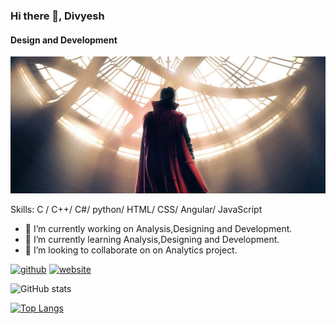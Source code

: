 ### Hi there 👋, Divyesh
#### Design and Development
![Design and Development](https://github.com/divyesh-kd/divyesh-kd/blob/master/699582.jpg)


Skills: C / C++/ C#/ python/ HTML/ CSS/ Angular/ JavaScript

 - 🔭 I’m currently working on Analysis,Designing and Development.
 - 🌱 I’m currently learning Analysis,Designing and Development. 
 - 👯 I’m looking to collaborate on on Analytics project. 


[<img src='https://cdn.jsdelivr.net/npm/simple-icons@3.0.1/icons/github.svg' alt='github' height='40'>](https://github.com/divyesh-kd)  [<img src='https://cdn.jsdelivr.net/npm/simple-icons@3.0.1/icons/icloud.svg' alt='website' height='40'>](https://innovationtodiscovery.blogspot.com/)  

![GitHub stats](https://github-readme-stats.vercel.app/api?username=divyesh-kd&show_icons=true)  

[![Top Langs](https://github-readme-stats.vercel.app/api/top-langs/?username=divyesh-kd)](https://github.com/anuraghazra/github-readme-stats)




